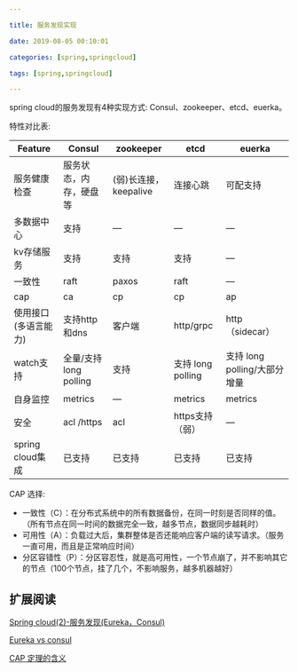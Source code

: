```yaml
---

title: 服务发现实现

date: 2019-08-05 00:10:01

categories: [spring,springcloud]

tags: [spring,springcloud]

---
```



spring cloud的服务发现有4种实现方式: Consul、zookeeper、etcd、euerka。


<!--more-->

特性对比表:

|Feature          |Consul             |zookeeper           |etcd               |euerka  |
|----             |---               |---                |---              |  ---|
|服务健康检查       |服务状态，内存，硬盘等|(弱)长连接，keepalive|连接心跳           |可配支持 |
|多数据中心         |支持               |—                   |—                |—       |
|kv存储服务         |支持               |支持                 |支持               |—|
|一致性            |raft             |paxos                |raft                |—|
|cap              |ca                |cp                    |cp                |ap|
|使用接口(多语言能力)|支持http和dns      |客户端                |http/grpc          |http（sidecar）|
|watch支持        |全量/支持long polling|支持                 |支持 long polling   |支持 long polling/大部分增量|
|自身监控          |metrics            |—                   |metrics              |metrics|
|安全             |acl /https          |acl                |https支持（弱）         |—          |
|spring cloud集成 |已支持             |已支持               |  已支持              |已支持|



CAP 选择:

- 一致性（C）：在分布式系统中的所有数据备份，在同一时刻是否同样的值。（所有节点在同一时间的数据完全一致，越多节点，数据同步越耗时）
- 可用性（A）：负载过大后，集群整体是否还能响应客户端的读写请求。（服务一直可用，而且是正常响应时间）
- 分区容错性（P）：分区容忍性，就是高可用性，一个节点崩了，并不影响其它的节点（100个节点，挂了几个，不影响服务，越多机器越好）



## 扩展阅读

[Spring cloud(2)-服务发现(Eureka，Consul)](https://juejin.im/post/5bd037ffe51d45404c71e0b9)

[Eureka vs consul](https://www.zhihu.com/question/55749122)

[CAP 定理的含义](http://www.ruanyifeng.com/blog/2018/07/cap.html)

